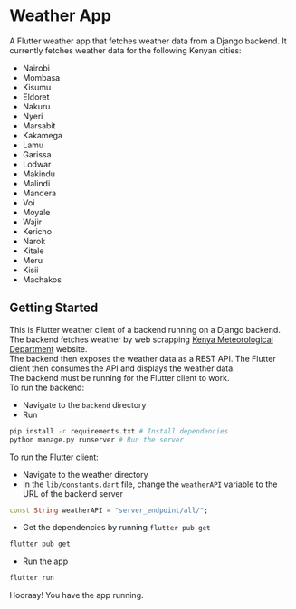 # Weather App

A Flutter weather app that fetches weather data from a Django backend.
It currently fetches weather data for the following Kenyan cities:

- Nairobi
- Mombasa
- Kisumu
- Eldoret
- Nakuru
- Nyeri
- Marsabit
- Kakamega
- Lamu
- Garissa
- Lodwar
- Makindu
- Malindi
- Mandera
- Voi
- Moyale
- Wajir
- Kericho
- Narok
- Kitale
- Meru
- Kisii
- Machakos

## Getting Started

This is Flutter weather client of a backend running on a Django backend. The backend fetches weather by web scrapping [Kenya Meteorological Department](http://www.meteo.go.ke/) website.  
The backend then exposes the weather data as a REST API. The Flutter client then consumes the API and displays the weather data.  
The backend must be running for the Flutter client to work.  
To run the backend:

- Navigate to the `backend` directory
- Run

```bash
pip install -r requirements.txt # Install dependencies
python manage.py runserver # Run the server
```

To run the Flutter client:

- Navigate to the weather directory
- In the `lib/constants.dart` file, change the `weatherAPI` variable to the URL of the backend server

```dart
const String weatherAPI = "server_endpoint/all/";
```

- Get the dependencies by running `flutter pub get`

```bash
flutter pub get
```

- Run the app

```bash
flutter run
```

Hooraay! You have the app running.
